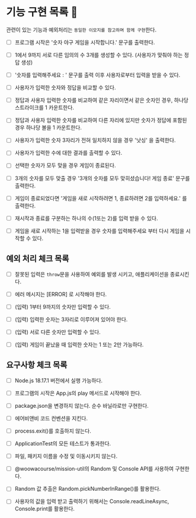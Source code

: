 # 기능 구현 목록 💙

관련이 있는 기능과 예외처리는 `동일한 이모지를 참고하며 함께 구현`한다.

- [ ] 프로그램 시작은 '숫자 야구 게임을 시작합니다.' 문구를 출력한다.

- [ ] 1에서 9까지 서로 다른 임의의 수 3개를 생성할 수 있다. (사용자가 맞춰야 하는 정답 생성)

- [ ] '숫자를 입력해주세요 : ' 문구를 출력 이후 사용자로부터 입력을 받을 수 있다.

- [ ] 사용자가 입력한 숫자와 정답을 비교할 수 있다.

- [ ] 정답과 사용자 입력한 숫자를 비교하여 같은 자리이면서 같은 숫자인 경우, 하나당 스트라이크를 1 카운트한다.

- [ ] 정답과 사용자 입력한 숫자를 비교하여 다른 자리에 있지만 숫자가 정답에 포함된 경우 하나당 볼을 1 카운트한다.

- [ ] 사용자가 입력한 숫자 3자리가 전혀 일치하지 않을 경우 '낫싱' 을 출력한다.

- [ ] 사용자가 입력한 수에 대한 결과를 출력할 수 있다.

- [ ] 선택한 숫자가 모두 맞을 경우 게임이 종료된다.

- [ ] 3개의 숫자를 모두 맞출 경우 '3개의 숫자를 모두 맞히셨습니다! 게임 종료' 문구를 출력한다.

- [ ] 게임이 종료되었다면 '게임을 새로 시작하려면 1, 종료하려면 2를 입력하세요.' 를 출력한다.

- [ ] 재시작과 종료를 구분하는 하나의 수(1또는 2)를 입력 받을 수 있다.

- [ ] 게임을 새로 시작하는 1을 입력받을 경우 숫자를 입력해주세요 부터 다시 게임을 시작할 수 있다.

## 예외 처리 체크 목록

- [ ] 잘못된 입력은 `throw`문을 사용하여 예외를 발생 시키고, 애플리케이션을 종료시킨다.

- [ ] 에러 메시지는 [ERROR] 로 시작해야 한다.

- [ ] (입력) 1부터 9까지의 숫자만 입력할 수 있다.

- [ ] (입력) 입력한 숫자는 3자리로 이루어져 있어야 한다.

- [ ] (입력) 서로 다른 숫자만 입력할 수 있다.

- [ ] (입력) 게임이 끝났을 때 입력한 숫자는 1 또는 2만 가능하다.

## 요구사항 체크 목록

- [ ] Node.js 18.17.1 버전에서 실행 가능하다.

- [ ] 프로그램의 시작은 App.js의 play 메서드로 시작해야 한다.

- [ ] package.json을 변경하지 않는다. 순수 바닐라로만 구현한다.

- [ ] 에어비앤비 코드 컨벤션을 지킨다.

- [ ] process.exit()를 호출하지 않는다.

- [ ] ApplicationTest의 모든 테스트가 통과한다.

- [ ] 파일, 패키지 이름을 수정 및 이동시키지 않는다.

- [ ] @woowacourse/mission-util의 Random 및 Console API를 사용하여 구현한다.

- [ ] Random 값 추출은 Random.pickNumberInRange()를 활용한다.

- [ ] 사용자의 값을 입력 받고 출력하기 위해서는 Console.readLineAsync, Console.print를 활용한다.
